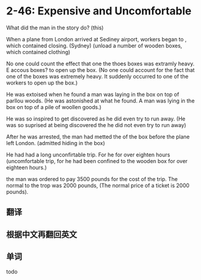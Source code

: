 # 2-46: Expensive and Uncomfortable

What did the man in the story do?
                    (this)

When a plane from London arrived at Sediney airport, workers began to , which contained closing.
                                    (Sydney)                         (unload a number of wooden boxes, which contained clothing)

No one could count the effect that one the thoes boxes was extramly heavy. E accous boxes? to open up the box. 
(No one could account for the fact that one of the boxes was extremely heavy. It suddenly occurred to one of the workers to open up the box.)

He was extoised when he found a man was laying in the box on top of parllou woods.
(He was astonished at what he found. A man was lying in the box on top of a pile of woollen goods.)

He was so inspired to get discovered as he did even try to run away. 
(He was so suprised at being discovered the he did not even try to run away)

After he was arrested, the man had metted the of the box    before the plane left London.
                               (admitted hiding in the box)

He had had a long unconfirtable trip. For he for over eighten hours
                  (uncomfortable trip, for he had been confined to the wooden box for over eighteen hours.)


the man was ordered to pay 3500 pounds for the cost of the trip. The normal to the trop was 2000 pounds,
                                                                 (The normal price of a ticket is 2000 pounds).

## 翻译

## 根据中文再翻回英文

## 单词

todo
